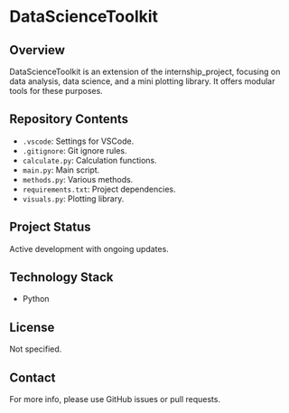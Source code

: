 # DataScienceToolkit

## Overview
DataScienceToolkit is an extension of the internship_project, focusing on data analysis, data science, and a mini plotting library. It offers modular tools for these purposes.

## Repository Contents
- `.vscode`: Settings for VSCode.
- `.gitignore`: Git ignore rules.
- `calculate.py`: Calculation functions.
- `main.py`: Main script.
- `methods.py`: Various methods.
- `requirements.txt`: Project dependencies.
- `visuals.py`: Plotting library.

## Project Status
Active development with ongoing updates.

## Technology Stack
- Python

## License
Not specified.

## Contact
For more info, please use GitHub issues or pull requests.
